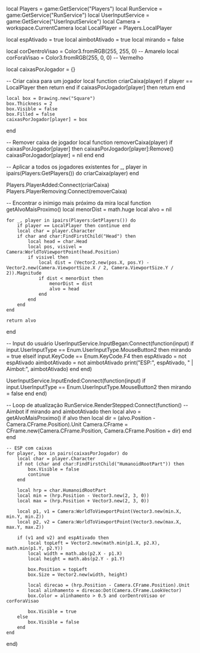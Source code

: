 local Players = game:GetService("Players")
local RunService = game:GetService("RunService")
local UserInputService = game:GetService("UserInputService")
local Camera = workspace.CurrentCamera
local LocalPlayer = Players.LocalPlayer

local espAtivado = true
local aimbotAtivado = true
local mirando = false

local corDentroVisao = Color3.fromRGB(255, 255, 0) -- Amarelo
local corForaVisao = Color3.fromRGB(255, 0, 0)     -- Vermelho

local caixasPorJogador = {}

-- Criar caixa para um jogador
local function criarCaixa(player)
	if player == LocalPlayer then return end
	if caixasPorJogador[player] then return end

	local box = Drawing.new("Square")
	box.Thickness = 2
	box.Visible = false
	box.Filled = false
	caixasPorJogador[player] = box
end

-- Remover caixa de jogador
local function removerCaixa(player)
	if caixasPorJogador[player] then
		caixasPorJogador[player]:Remove()
		caixasPorJogador[player] = nil
	end
end

-- Aplicar a todos os jogadores existentes
for _, player in ipairs(Players:GetPlayers()) do
	criarCaixa(player)
end

Players.PlayerAdded:Connect(criarCaixa)
Players.PlayerRemoving:Connect(removerCaixa)

-- Encontrar o inimigo mais próximo da mira
local function getAlvoMaisProximo()
	local menorDist = math.huge
	local alvo = nil

	for _, player in ipairs(Players:GetPlayers()) do
		if player == LocalPlayer then continue end
		local char = player.Character
		if char and char:FindFirstChild("Head") then
			local head = char.Head
			local pos, visivel = Camera:WorldToViewportPoint(head.Position)
			if visivel then
				local dist = (Vector2.new(pos.X, pos.Y) - Vector2.new(Camera.ViewportSize.X / 2, Camera.ViewportSize.Y / 2)).Magnitude
				if dist < menorDist then
					menorDist = dist
					alvo = head
				end
			end
		end
	end

	return alvo
end

-- Input do usuário
UserInputService.InputBegan:Connect(function(input)
	if input.UserInputType == Enum.UserInputType.MouseButton2 then
		mirando = true
	elseif input.KeyCode == Enum.KeyCode.F4 then
		espAtivado = not espAtivado
		aimbotAtivado = not aimbotAtivado
		print("ESP:", espAtivado, " | Aimbot:", aimbotAtivado)
	end
end)

UserInputService.InputEnded:Connect(function(input)
	if input.UserInputType == Enum.UserInputType.MouseButton2 then
		mirando = false
	end
end)

-- Loop de atualização
RunService.RenderStepped:Connect(function()
	-- Aimbot
	if mirando and aimbotAtivado then
		local alvo = getAlvoMaisProximo()
		if alvo then
			local dir = (alvo.Position - Camera.CFrame.Position).Unit
			Camera.CFrame = CFrame.new(Camera.CFrame.Position, Camera.CFrame.Position + dir)
		end
	end

	-- ESP com caixas
	for player, box in pairs(caixasPorJogador) do
		local char = player.Character
		if not (char and char:FindFirstChild("HumanoidRootPart")) then
			box.Visible = false
			continue
		end

		local hrp = char.HumanoidRootPart
		local min = (hrp.Position - Vector3.new(2, 3, 0))
		local max = (hrp.Position + Vector3.new(2, 3, 0))

		local p1, v1 = Camera:WorldToViewportPoint(Vector3.new(min.X, min.Y, min.Z))
		local p2, v2 = Camera:WorldToViewportPoint(Vector3.new(max.X, max.Y, max.Z))

		if (v1 and v2) and espAtivado then
			local topLeft = Vector2.new(math.min(p1.X, p2.X), math.min(p1.Y, p2.Y))
			local width = math.abs(p2.X - p1.X)
			local height = math.abs(p2.Y - p1.Y)

			box.Position = topLeft
			box.Size = Vector2.new(width, height)

			local direcao = (hrp.Position - Camera.CFrame.Position).Unit
			local alinhamento = direcao:Dot(Camera.CFrame.LookVector)
			box.Color = alinhamento > 0.5 and corDentroVisao or corForaVisao

			box.Visible = true
		else
			box.Visible = false
		end
	end
end)
